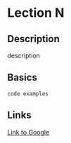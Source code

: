 # Lection N

## Description

description

## Basics

`code examples`

## Links

[Link to Google](http://www.google.com)